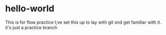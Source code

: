 # hello-world
This is for flow practice
I;ve set this up to lay with git snd get familiar with it.
it's just a practice branch
